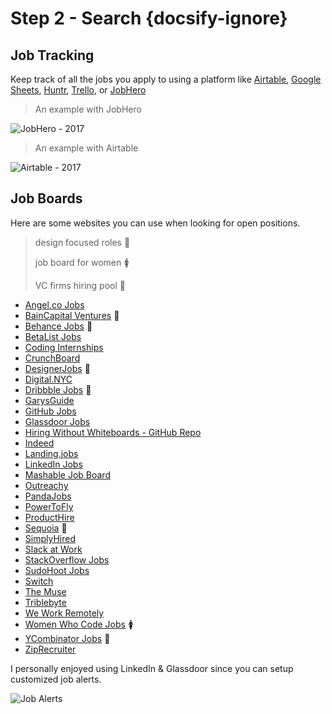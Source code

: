 # Step 2 - Search {docsify-ignore}

## Job Tracking

Keep track of all the jobs you apply to using a platform like [Airtable](http://airtable.com), [Google Sheets](http://sheets.google.com), [Huntr](http://huntr.co/), [Trello](https://trello.com/), or [JobHero](https://gojobhero.com/app/)

> An example with JobHero

![JobHero - 2017](https://i.imgur.com/1GUUZfP.png)

> An example with Airtable

![Airtable - 2017](https://i.imgur.com/JNN772I.png)

## Job Boards

Here are some websites you can use when looking for open positions.

> design focused roles 🎨
>
> job board for women 🚺️
>
> VC firms hiring pool 💸️

- [Angel.co Jobs](https://angel.co/jobs)
- [BainCapital Ventures](http://jobs.baincapitalventures.com/) 💸️
- [Behance Jobs](https://www.behance.net/joblist) 🎨
- [BetaList Jobs](https://betalist.com/jobs)
- [Coding Internships](https://codinginternships.com/)
- [CrunchBoard](http://www.crunchboard.com/)
- [DesignerJobs](https://www.designerjobs.co/) 🎨
- [Digital.NYC](http://www.digital.nyc/jobs)
- [Dribbble Jobs](https://dribbble.com/jobs) 🎨
- [GarysGuide](http://www.garysguide.com/jobs)
- [GitHub Jobs](https://jobs.github.com/positions)
- [Glassdoor Jobs](https://www.glassdoor.com/index.htm)
- [Hiring Without Whiteboards - GitHub Repo](https://github.com/poteto/hiring-without-whiteboards)
- [Indeed](https://www.indeed.com/)
- [Landing.jobs](https://landing.jobs/)
- [LinkedIn Jobs](https://www.linkedin.com/jobs)
- [Mashable Job Board](http://jobs.mashable.com/jobs/search/results)
- [Outreachy](https://www.gnome.org/outreachy/)
- [PandaJobs](http://panda.jobs/)
- [PowerToFly](https://powertofly.com/jobs/)
- [ProductHire](https://producthire.co/)
- [Sequoia](https://www.sequoiacap.com/jobs) 💸️
- [SimplyHired](http://www.simplyhired.com/local-jobs/new-york-ny)
- [Slack at Work](https://slackatwork.com/)
- [StackOverflow Jobs](http://stackoverflow.com/jobs)
- [SudoHoot Jobs](http://jobs.sudohoot.com/)
- [Switch](http://www.switchapp.com/)
- [The Muse](https://www.themuse.com/)
- [Triblebyte](https://triplebyte.com) ️
- [We Work Remotely](https://weworkremotely.com/)
- [Women Who Code Jobs](https://www.womenwhocode.com/jobs) 🚺️
- [YCombinator Jobs](https://news.ycombinator.com/jobs) 💸️
- [ZipRecruiter](https://www.ziprecruiter.com/)

I personally enjoyed using LinkedIn & Glassdoor since you can setup customized job alerts.

![Job Alerts](https://i.imgur.com/35X4Xoy.png)
